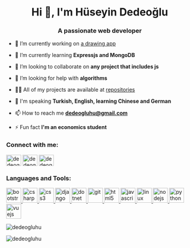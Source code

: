 <h1 align="center">Hi 👋, I'm Hüseyin Dedeoğlu</h1>
<h3 align="center">A passionate web developer</h3>

- 🔭 I’m currently working on [a drawing app](https://github.com/dedeogluhu/YouShouldDraw)

- 🌱 I’m currently learning **Expressjs and MongoDB**

- 👯 I’m looking to collaborate on **any project that includes js**

- 🤝 I’m looking for help with **algorithms**

- 👨‍💻 All of my projects are available at [repositories](https://github.com/dedeogluhu?tab=repositories)

- 💬 I'm speaking **Turkish, English, learning Chinese and German**

- 📫 How to reach me **dedeogluhu@gmail.com**

- ⚡ Fun fact **I'm an economics student**

<p align="left">
<h3 align="left">Connect with me:</h3>
<a href="https://twitter.com/dedeogluhu" target="blank"><img align="center" src="https://cdn.jsdelivr.net/npm/simple-icons@3.0.1/icons/twitter.svg" alt="dedeogluhu" height="30" width="40" /></a>
<a href="https://linkedin.com/in/dedeogluhu" target="blank"><img align="center" src="https://cdn.jsdelivr.net/npm/simple-icons@3.0.1/icons/linkedin.svg" alt="dedeogluhu" height="30" width="40" /></a>
<a href="https://instagram.com/dedeogluhu" target="blank"><img align="center" src="https://cdn.jsdelivr.net/npm/simple-icons@3.0.1/icons/instagram.svg" alt="dedeogluhu" height="30" width="40" /></a>
</p>

<h3 align="left">Languages and Tools:</h3>
<a href="https://getbootstrap.com" target="_blank"> <img src="https://devicons.github.io/devicon/devicon.git/icons/bootstrap/bootstrap-plain.svg" alt="bootstrap" width="40" height="40"/> </a> <a href="https://www.w3schools.com/cs/" target="_blank"> <img src="https://devicons.github.io/devicon/devicon.git/icons/csharp/csharp-original.svg" alt="csharp" width="40" height="40"/> </a> <a href="https://www.w3schools.com/css/" target="_blank"> <img src="https://devicons.github.io/devicon/devicon.git/icons/css3/css3-original-wordmark.svg" alt="css3" width="40" height="40"/> </a> <a href="https://www.djangoproject.com/" target="_blank"> <img src="https://devicons.github.io/devicon/devicon.git/icons/django/django-original.svg" alt="django" width="40" height="40"/> </a> <a href="https://dotnet.microsoft.com/" target="_blank"> <img src="https://devicons.github.io/devicon/devicon.git/icons/dot-net/dot-net-original-wordmark.svg" alt="dotnet" width="40" height="40"/> </a> <a href="https://git-scm.com/" target="_blank"> <img src="https://www.vectorlogo.zone/logos/git-scm/git-scm-icon.svg" alt="git" width="40" height="40"/> </a> <a href="https://www.w3.org/html/" target="_blank"> <img src="https://devicons.github.io/devicon/devicon.git/icons/html5/html5-original-wordmark.svg" alt="html5" width="40" height="40"/> </a> <a href="https://developer.mozilla.org/en-US/docs/Web/JavaScript" target="_blank"> <img src="https://devicons.github.io/devicon/devicon.git/icons/javascript/javascript-original.svg" alt="javascript" width="40" height="40"/> </a> <a href="https://www.linux.org/" target="_blank"> <img src="https://devicons.github.io/devicon/devicon.git/icons/linux/linux-original.svg" alt="linux" width="40" height="40"/> </a> <a href="https://nodejs.org" target="_blank"> <img src="https://devicons.github.io/devicon/devicon.git/icons/nodejs/nodejs-original-wordmark.svg" alt="nodejs" width="40" height="40"/> </a> <a href="https://www.python.org" target="_blank"> <img src="https://devicons.github.io/devicon/devicon.git/icons/python/python-original.svg" alt="python" width="40" height="40"/> </a> <a href="https://vuejs.org/" target="_blank"> <img src="https://devicons.github.io/devicon/devicon.git/icons/vuejs/vuejs-original-wordmark.svg" alt="vuejs" width="40" height="40"/> </a> 


<p><img align="center" src="https://github-readme-stats.vercel.app/api?username=dedeogluhu&show_icons=true" alt="dedeogluhu" /></p>
<p>&nbsp;<img align="left" src="https://github-readme-stats.vercel.app/api/top-langs/?username=dedeogluhu&layout=compact" alt="dedeogluhu" /></p>

